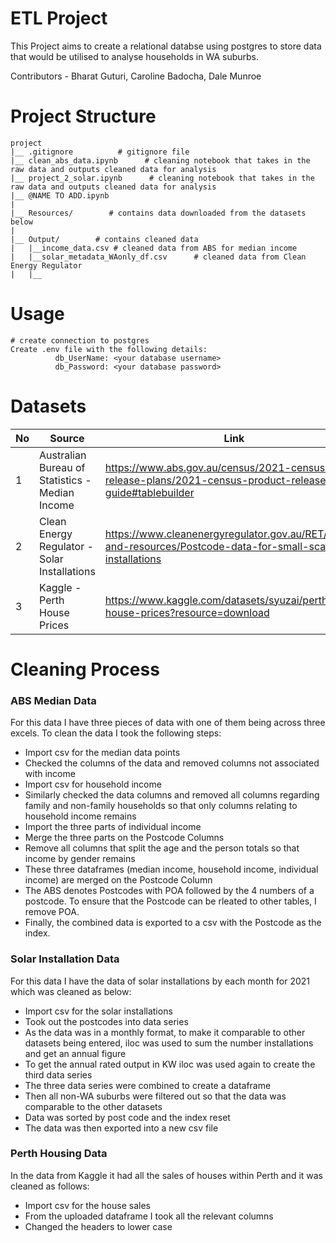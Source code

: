 # ETL Project

This Project aims to create a relational databse using postgres to store data that would be utilised to analyse households in WA suburbs.

Contributors - Bharat Guturi, Caroline Badocha, Dale Munroe

# Project Structure

```
project
|__ .gitignore          # gitignore file
|__ clean_abs_data.ipynb      # cleaning notebook that takes in the raw data and outputs cleaned data for analysis
|__ project_2_solar.ipynb      # cleaning notebook that takes in the raw data and outputs cleaned data for analysis
|__ @NAME TO ADD.ipynb
|
|__ Resources/        # contains data downloaded from the datasets below
|
|__ Output/        # contains cleaned data
|   |__income_data.csv # cleaned data from ABS for median income
|   |__solar_metadata_WAonly_df.csv      # cleaned data from Clean Energy Regulator
|   |__
```

# Usage

```
# create connection to postgres
Create .env file with the following details:
          db_UserName: <your database username>
          db_Password: <your database password>
```

# Datasets
|No|Source|Link|
|-|-|-|
|1|Australian Bureau of Statistics - Median Income|https://www.abs.gov.au/census/2021-census-data-release-plans/2021-census-product-release-guide#tablebuilder|
|2|Clean Energy Regulator - Solar Installations |https://www.cleanenergyregulator.gov.au/RET/Forms-and-resources/Postcode-data-for-small-scale-installations|
|3|Kaggle - Perth House Prices |https://www.kaggle.com/datasets/syuzai/perth-house-prices?resource=download|

# Cleaning Process

### ABS Median Data
For this data I have three pieces of data with one of them being across three excels. To clean the data I took the following steps:
* Import csv for the median data points
* Checked the columns of the data and removed columns not associated with income
* Import csv for household income
* Similarly checked the data columns and removed all columns regarding family and non-family households so that only columns relating to household income remains
* Import the three parts of individual income
* Merge the three parts on the Postcode Columns
* Remove all columns that split the age and the person totals so that income by gender remains
* These three dataframes (median income, household income, individual income) are merged on the Postcode Column
* The ABS denotes Postcodes with POA followed by the 4 numbers of a postcode. To ensure that the Postcode can be rleated to other tables, I remove POA.
* Finally, the combined data is exported to a csv with the Postcode as the index.

### Solar Installation Data
For this data I have the data of solar installations by each month for 2021 which was cleaned as below:
* Import csv for the solar installations
* Took out the postcodes into data series
* As the data was in a monthly format, to make it comparable to other datasets being entered, iloc was used to sum the number installations and get an annual figure
* To get the annual rated output in KW iloc was used again to create the third data series
* The three data series were combined to create a dataframe
* Then all non-WA suburbs were filtered out so that the data was comparable to the other datasets
* Data was sorted by post code and the index reset
* The data was then exported into a new csv file

### Perth Housing Data
In the data from Kaggle it had all the sales of houses within Perth and it was cleaned as follows:
* Import csv for the house sales
* From the uploaded dataframe I took all the relevant columns
* Changed the headers to lower case
